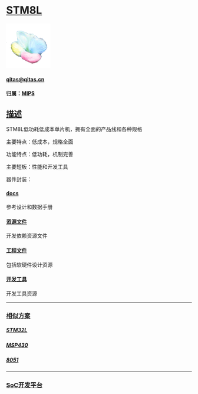 ﻿# [STM8L](https://github.com/mcuyun/STM8L) 

[![sites](SoC/SoC.png)](http://www.qitas.cn) 

####  qitas@qitas.cn

#### 归属：[MIPS](https://github.com/sochub/MIPS) 

## [描述](https://github.com/sochub/STM8L/wiki) 

STM8L低功耗低成本单片机，拥有全面的产品线和各种规格

主要特点：低成本，规格全面

功能特点：低功耗，机制完善

主要短板：性能和开发工具

器件封装：

#### [docs](docs/)

参考设计和数据手册

#### [资源文件](src/)

开发依赖资源文件

#### [工程文件](project/)

包括软硬件设计资源

#### [开发工具](tools/)

开发工具资源

---

### [相似方案](https://github.com/sochub/STM8L)

##### [STM32L](https://github.com/sochub/STM32L) 

##### [MSP430](https://github.com/sochub/MSP430)

##### [8051](https://github.com/sochub/MCS-51)

---

###  [SoC开发平台](http://www.qitas.cn)   
